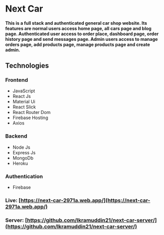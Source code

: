 # Next Car
#### This is a full stack and authenticated general car shop website. Its features are normal users access home page, all cars page and blog page. Authenticated user access to order place, dashboard page, order history page and send messages page. Admin users access to manage orders page, add products page, manage products page and create admin.
## Technologies
### Frontend
- JavaScript
- React Js
- Material Ui
- React Slick
- React Router Dom
- Firebase Hosting
- Axios
### Backend
- Node Js
- Express Js
- MongoDb
- Heroku
### Authentication
- Firebase

### Live: [https://next-car-2971a.web.app/](https://next-car-2971a.web.app/)
### Server: [https://github.com/Ikramuddin21/next-car-server/](https://github.com/Ikramuddin21/next-car-server/)
